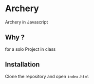 # Archery 
Archery in Javascript

 ## Why ?

for a solo Project in class

## Installation

Clone the repository and open `index.html`
